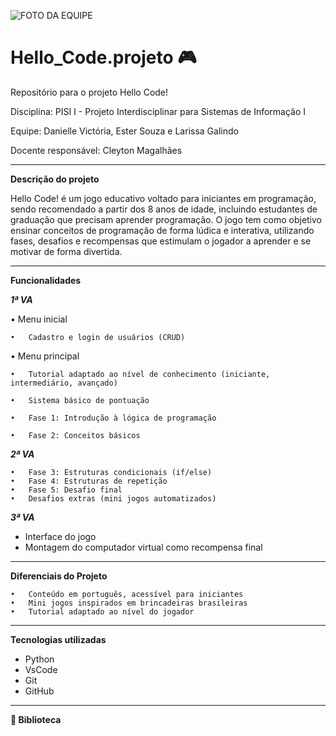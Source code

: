 ![FOTO DA EQUIPE](https://i.postimg.cc/c46mV8jg/imagemgt.jpg)

# Hello_Code.projeto 🎮

Repositório para o projeto Hello Code! 

Disciplina: PISI I - Projeto Interdisciplinar para Sistemas de Informação I

Equipe: Danielle Victória, Ester Souza e Larissa Galindo

Docente responsável: Cleyton Magalhães

_____________________________________
**Descrição do projeto**

Hello Code! é um jogo educativo voltado para iniciantes em programação,  sendo recomendado a partir dos 8 anos de idade, incluindo estudantes de graduação que precisam aprender programação. O jogo tem como objetivo ensinar conceitos de programação de forma lúdica e interativa, utilizando fases, desafios e recompensas que estimulam o jogador a aprender e se motivar de forma divertida.


_____________________________________
**Funcionalidades**

***1ª VA***

  •  Menu inicial 
  
	•	Cadastro e login de usuários (CRUD)
  
  • Menu principal 
  
	•	Tutorial adaptado ao nível de conhecimento (iniciante, intermediário, avançado)
  
	•	Sistema básico de pontuação
  
	•	Fase 1: Introdução à lógica de programação
  
	•	Fase 2: Conceitos básicos

***2ª VA***

	•	Fase 3: Estruturas condicionais (if/else)
	•	Fase 4: Estruturas de repetição
	•	Fase 5: Desafio final
	•	Desafios extras (mini jogos automatizados)

***3ª VA***

  * Interface do jogo 
  * ⁠Montagem do computador virtual como recompensa final

_____________________________________
**Diferenciais do Projeto**

	•	Conteúdo em português, acessível para iniciantes
	•	Mini jogos inspirados em brincadeiras brasileiras
	•	Tutorial adaptado ao nível do jogador

  _____________________________________
**Tecnologias utilizadas**
* Python
* VsCode
* Git
* GitHub  
_____________________________________
**📖 Biblioteca**



